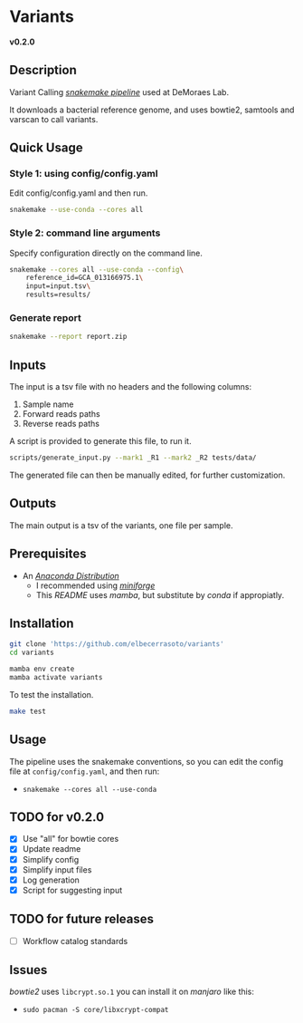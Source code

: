 
# Variants

**v0.2.0**

## Description

Variant Calling [_snakemake pipeline_](https://snakemake.github.io/) used at DeMoraes Lab.

It downloads a bacterial reference genome,
and uses bowtie2, samtools and varscan to call variants.

## Quick Usage

###  Style 1: using config/config.yaml

Edit config/config.yaml and then run.
``` sh
snakemake --use-conda --cores all
```

### Style 2: command line arguments

Specify configuration directly on the command line.
``` sh
snakemake --cores all --use-conda --config\
    reference_id=GCA_013166975.1\
    input=input.tsv\
    results=results/
```

### Generate report

``` sh
snakemake --report report.zip
```

## Inputs
The input is a tsv file with no headers and the following columns:
1. Sample name
2. Forward reads paths
3. Reverse reads paths

A script is provided to generate this file,
to run it.
``` sh
scripts/generate_input.py --mark1 _R1 --mark2 _R2 tests/data/
```

The generated file can then be manually edited,
for further customization.

## Outputs

The main output is a tsv of the variants,
one file per sample.


## Prerequisites

+ An [_Anaconda Distribution_](https://github.com/conda-forge/miniforge)
  + I recommended using [_miniforge_](https://github.com/conda-forge/miniforge)
  + This _README_ uses _mamba_, but substitute by _conda_ if appropiatly.


## Installation

``` sh
git clone 'https://github.com/elbecerrasoto/variants'
cd variants
```

``` sh
mamba env create
mamba activate variants
```

To test the installation.
``` sh
make test
```

## Usage

The pipeline uses the snakemake conventions,
so you can edit the config file at `config/config.yaml`,
and then run:

+ `snakemake --cores all --use-conda`

## TODO for v0.2.0

- [x] Use "all" for bowtie cores
- [x] Update readme
- [x] Simplify config
- [x] Simplify input files
- [x] Log generation
- [x] Script for suggesting input

## TODO for future releases

- [ ] Workflow catalog standards


## Issues

_bowtie2_ uses `libcrypt.so.1`
you can install it on _manjaro_ like this:

+ `sudo pacman -S core/libxcrypt-compat`

